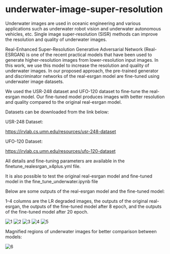 # underwater-image-super-resolution

Underwater images are used in oceanic engineering and various applications such as underwater robot vision and underwater autonomous vehicles, etc. Single image super-resolution (SISR) methods can improve the resolution and quality of underwater images. 

Real-Enhanced Super-Resolution Generative Adversarial Network (Real-ESRGAN) is one of the recent practical models that have been used to generate higher-resolution images from lower-resolution input images. 
In this work, we use this model to increase the resolution and quality of underwater images. In our proposed approach, the pre-trained generator and discriminator networks of the real-esrgan model are fine-tuned using underwater image datasets.

We used the USR-248 dataset and UFO-120 dataset to fine-tune the real-esrgan model.
Our fine-tuned model produces images with better resolution and quality compared to the original real-esrgan model.

Datasets can be downloaded from the link below: 

USR-248 Dataset:

https://irvlab.cs.umn.edu/resources/usr-248-dataset

UFO-120 Dataset:

https://irvlab.cs.umn.edu/resources/ufo-120-dataset

All details and fine-tuning parameters are available in the finetune_realesrgan_x4plus.yml file.

It is also possible to test the original real-esrgan model and fine-tuned model in the fine_tune_underwater.ipynb file

Below are some outputs of the real-esrgan model and the fine-tuned model:

1–4 columns are the LR degraded images, the outputs of the original real-esrgan, the outputs of the fine-tuned model after 8 epoch, and the outputs of the fine-tuned model after 20 epoch.

![1](https://user-images.githubusercontent.com/47056654/197418252-b98f0fd3-0d5d-4513-811c-dd98237ae396.jpeg)
![2](https://user-images.githubusercontent.com/47056654/197418296-0fcbb5ce-adf2-4d32-b01c-28088b539da3.jpeg)
![3](https://user-images.githubusercontent.com/47056654/197418550-ab2ccd0a-fb62-4304-a706-e9cb530294fb.jpeg)
![4](https://user-images.githubusercontent.com/47056654/197418571-56779d22-253f-429b-98e4-665c85fcaa1e.jpeg)
![5](https://user-images.githubusercontent.com/47056654/197418695-030469b3-0836-47c3-bd38-25aa2796951b.jpeg)

Magnified regions of underwater images for better comparison between models:

![6](https://user-images.githubusercontent.com/47056654/197418794-83ce71c3-d7ea-4e1d-9f0b-807d6da72aec.jpeg)





